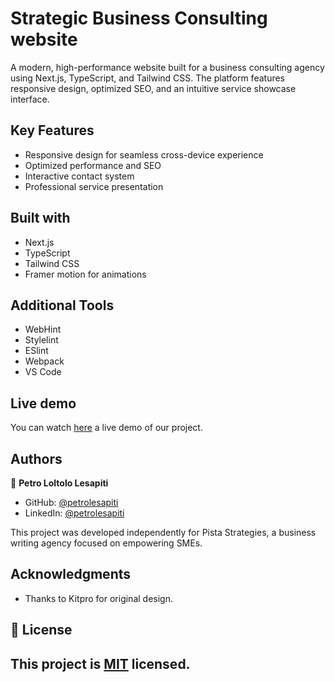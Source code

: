 # Strategic Business Consulting website

A modern, high-performance website built for a business consulting agency using Next.js, TypeScript, and Tailwind CSS. The platform features responsive design, optimized SEO, and an intuitive service showcase interface.

## Key Features

- Responsive design for seamless cross-device experience
- Optimized performance and SEO
- Interactive contact system
- Professional service presentation

## Built with

- Next.js
- TypeScript
- Tailwind CSS
- Framer motion for animations

## Additional Tools

- WebHint
- Stylelint
- ESlint
- Webpack
- VS Code

## Live demo

You can watch [here](pista-strategies-jcss.vercel.app) a live demo of our project.

## Authors

👤 **Petro Loltolo Lesapiti**

- GitHub: [@petrolesapiti](https://github.com/Loltolo-Lesapiti)
- LinkedIn: [@petrolesapiti](https://www.linkedin.com/in/petrolesapitiloltolo/)

This project was developed independently for Pista Strategies, a business writing agency focused on empowering SMEs.

## Acknowledgments

- Thanks to Kitpro for original design.

## 📝 License

## This project is [MIT](./MIT.md) licensed.
